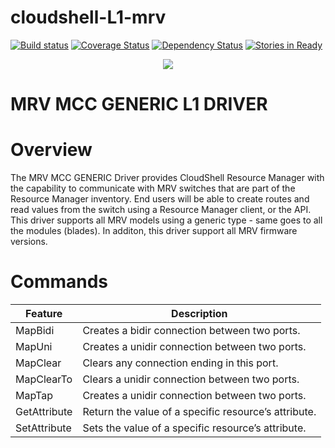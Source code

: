 # cloudshell-L1-mrv
[![Build status](https://travis-ci.org/QualiSystems/cloudshell-L1-mrv.svg?branch=dev)](https://travis-ci.org/QualiSystems/cloudshell-L1-mrv)
[![Coverage Status](https://coveralls.io/repos/github/QualiSystems/cloudshell-L1-mrv/badge.svg?branch=dev)](https://coveralls.io/github/QualiSystems/cloudshell-L1-mrv?branch=dev)
[![Dependency Status](https://dependencyci.com/github/QualiSystems/cloudshell-L1-mrv/badge)](https://dependencyci.com/github/QualiSystems/cloudshell-L1-mrv)
[![Stories in Ready](https://badge.waffle.io/QualiSystems/cloudshell-L1-mrv.svg?label=ready&title=Ready)](http://waffle.io/QualiSystems/cloudshell-L1-mrv)

<p align="center">
<img src="https://github.com/QualiSystems/devguide_source/raw/master/logo.png"></img>
</p>

# MRV MCC GENERIC L1 DRIVER

# Overview
The MRV MCC GENERIC Driver provides CloudShell Resource Manager with the capability to communicate with MRV switches that are part of the Resource Manager inventory.
End users will be able to create routes and read values from the switch using a Resource Manager client, or the API.
This driver supports all MRV models using a generic type - same goes to all the modules (blades).
In additon, this driver support all MRV firmware versions.


# Commands
| Feature | Description |
| --- | --- |
| MapBidi | Creates a bidir connection between two ports. |
| MapUni  | Creates a unidir connection between two ports. |
| MapClear | Clears any connection ending in this port. |
| MapClearTo | Clears a unidir connection between two ports. |
| MapTap | Creates a unidir connection between two ports. |
| GetAttribute | Return the value of a specific resource’s attribute. |
| SetAttribute | Sets the value of a specific resource’s attribute. |
